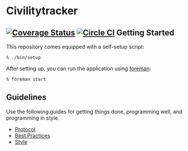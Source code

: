 Civilitytracker
===============
[![Coverage Status](https://coveralls.io/repos/osulp/CivilityTracker/badge.svg)](https://coveralls.io/r/osulp/CivilityTracker)
[![Circle CI](https://circleci.com/gh/osulp/CivilityTracker.svg?style=shield&circle-token=014496d35708a3041503a1d20392440e7983806a)](https://circleci.com/gh/osulp/CivilityTracker.svg?style=shield&circle-token=014496d35708a3041503a1d20392440e7983806a)
Getting Started
---------------

This repository comes equipped with a self-setup script:

    % ./bin/setup

After setting up, you can run the application using [foreman]:

    % foreman start

[foreman]: http://ddollar.github.io/foreman/

Guidelines
----------

Use the following guides for getting things done, programming well, and
programming in style.

* [Protocol](http://github.com/thoughtbot/guides/blob/master/protocol)
* [Best Practices](http://github.com/thoughtbot/guides/blob/master/best-practices)
* [Style](http://github.com/thoughtbot/guides/blob/master/style)

